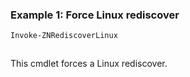 ### Example 1: Force Linux rediscover
```powershell
Invoke-ZNRediscoverLinux
```

```output

```

This cmdlet forces a Linux rediscover.